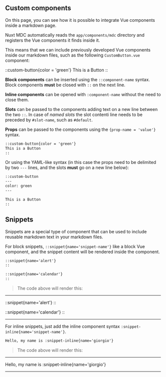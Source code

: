 ## Custom components

On this page, you can see how it is possible to integrate Vue components inside a markdown page.

Nuxt MDC automatically reads the `app/components/mdc` directory and registers the Vue components it finds inside it.

This means that we can include previously developed Vue components inside our markdown files, such as the following `CustomButton.vue` component:

::custom-button{color = 'green'}
This is a Button
::

**Block components** can be inserted using the `::component-name` syntax. Block components **must** be closed with `::` on the next line.

**Inline components** can be opened with `:component-name` without the need to close them.

**Slots** can be passed to the components adding text on a new line between the two `::`. In case of _named slots_ the slot contenti line needs to be preceded by `#slot-name`, such as `#default`.

**Props** can be passed to the components using the `{prop-name = 'value'}` syntax.

```md
::custom-button{color = 'green'}
This is a Button
::
```

Or using the YAML-like syntax (in this case the props need to be delimited by two `---` lines, and the slots **must** go on a new line below):

```zsh
::custom-button
---
color: green
---

This is a Button
::
```

## Snippets

Snippets are a special type of component that can be used to include reusable markdown text in your markdown files.

For block snippets, `::snippet{name='snippet-name'}` like a block Vue component, and the snippet content will be rendered inside the component.

```md
::snippet{name='alert'}
::

::snippet{name='calendar'}
::
```

> The code above will render this:

---

::snippet{name='alert'}
::

::snippet{name='calendar'}
::

---

For inline snippets, just add the inline component syntax `:snippet-inline{name='snippet-name'}`.

```md
Hello, my name is :snippet-inline{name='giorgio'}
```

> The code above will render this:

---

Hello, my name is :snippet-inline{name='giorgio'}

---
